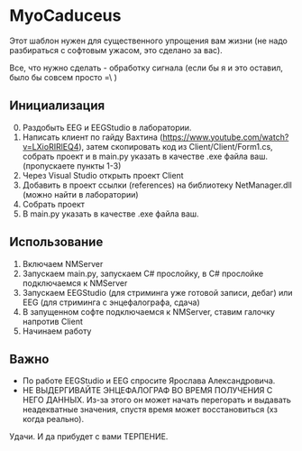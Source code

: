 # MyoCaduceus
Этот шаблон нужен для существенного упрощения вам жизни (не надо разбираться с софтовым ужасом, это сделано за вас).

Все, что нужно сделать - обработку сигнала (если бы я и это оставил, было бы совсем просто =\\ )

## Инициализация
0. Раздобыть EEG и EEGStudio в лаборатории.
0. Написать клиент по гайду Вахтина (https://www.youtube.com/watch?v=LXioRIRlEQ4), затем скопировать код из Client/Client/Form1.cs, собрать проект и в main.py указать в качестве .exe файла ваш. (пропускаете пункты 1-3)
1. Через Visual Studio открыть проект Client
2. Добавить в проект ссылки (references) на библиотеку NetManager.dll (можно найти в лаборатории)
3. Собрать проект
4. В main.py указать в качестве .exe файла ваш.

## Использование
1. Включаем NMServer
2. Запускаем main.py, запускаем C# прослойку, в C# прослойке подключаемся к NMServer
3. Запускаем EEGStudio (для стриминга уже готовой записи, дебаг) или EEG (для стриминга с энцефалографа, сдача)
4. В запущенном софте подключаемся к NMServer, ставим галочку напротив Client
5. Начинаем работу

## Важно
- По работе EEGStudio и EEG спросите Ярослава Александровича.
- НЕ ВЫДЕРГИВАЙТЕ ЭНЦЕФАЛОГРАФ ВО ВРЕМЯ ПОЛУЧЕНИЯ С НЕГО ДАННЫХ. Из-за этого он может начать перегорать и выдавать неадекватные значения, спустя время может восстановиться (хз когда реально).

Удачи. И да прибудет с вами ТЕРПЕНИЕ.